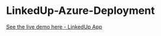# LinkedUp-Azure-Deployment


[See the live demo here - LinkedUp App](https://linkedupdb.azurewebsites.net)
